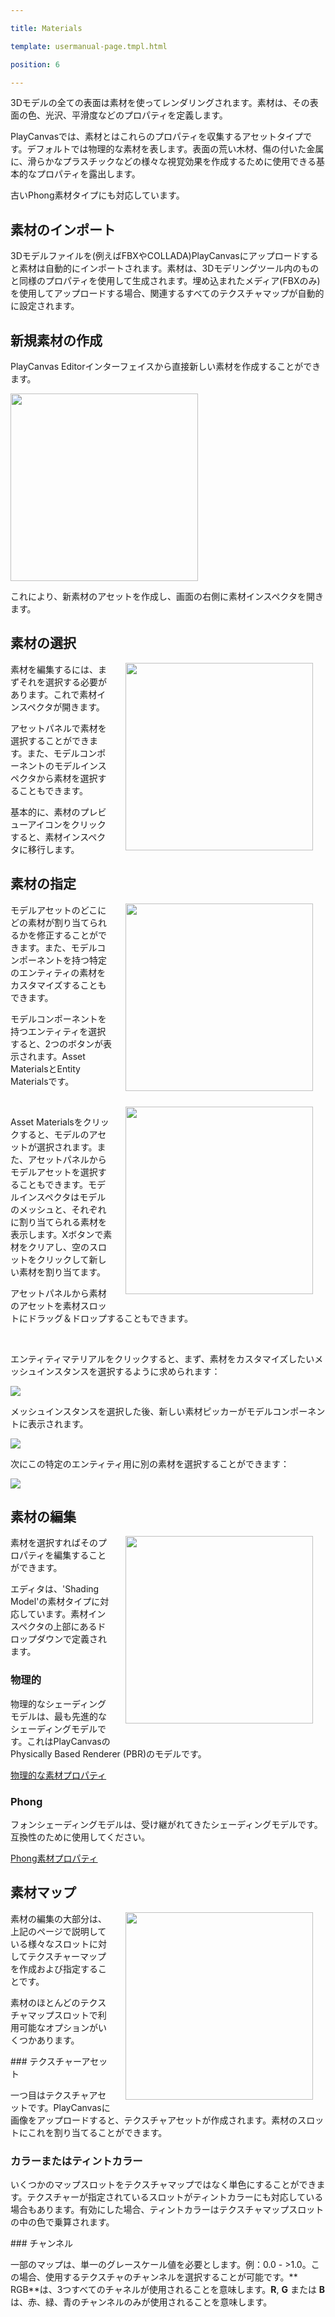 ---
title: Materials
template: usermanual-page.tmpl.html
position: 6
---

3Dモデルの全ての表面は素材を使ってレンダリングされます。素材は、その表面の色、光沢、平滑度などのプロパティを定義します。

PlayCanvasでは、素材とはこれらのプロパティを収集するアセットタイプです。デフォルトでは物理的な素材を表します。表面の荒い木材、傷の付いた金属に、滑らかなプラスチックなどの様々な視覚効果を作成するために使用できる基本的なプロパティを露出します。

古いPhong素材タイプにも対応しています。

## 素材のインポート

3Dモデルファイルを(例えばFBXやCOLLADA)PlayCanvasにアップロードすると素材は自動的にインポートされます。素材は、3Dモデリングツール内のものと同様のプロパティを使用して生成されます。埋め込まれたメディア(FBXのみ)を使用してアップロードする場合、関連するすべてのテクスチャマップが自動的に設定されます。

## 新規素材の作成

PlayCanvas Editorインターフェイスから直接新しい素材を作成することができます。

<img src="/images/user-manual/create-asset-menu.jpg" style="width: 300px;" />

これにより、新素材のアセットを作成し、画面の右側に素材インスペクタを開きます。

## 素材の選択

<img src="/images/user-manual/model-inspector-simple.jpg" style="width: 300px; float:right; padding: 20px; padding-top: 0px;" />

素材を編集するには、まずそれを選択する必要があります。これで素材インスペクタが開きます。

アセットパネルで素材を選択することができます。また、モデルコンポーネントのモデルインスペクタから素材を選択することもできます。

基本的に、素材のプレビューアイコンをクリックすると、素材インスペクタに移行します。

## 素材の指定

<img src="/images/user-manual/material_overrides/model.png" style="width: 300px; float: right; padding: 20px; padding-top: 0px;" />

モデルアセットのどこにどの素材が割り当てられるかを修正することができます。また、モデルコンポーネントを持つ特定のエンティティの素材をカスタマイズすることもできます。

モデルコンポーネントを持つエンティティを選択すると、2つのボタンが表示されます。Asset MaterialsとEntity Materialsです。

<br style="clear:both;" />

<img src="/images/user-manual/model-inspector-free-slot.jpg" style="width: 300px; float: right; padding: 20px; padding-top: 0px;" />

Asset Materialsをクリックすると、モデルのアセットが選択されます。また、アセットパネルからモデルアセットを選択することもできます。モデルインスペクタはモデルのメッシュと、それぞれに割り当てられる素材を表示します。Xボタンで素材をクリアし、空のスロットをクリックして新しい素材を割り当てます。

アセットパネルから素材のアセットを素材スロットにドラッグ＆ドロップすることもできます。

<br style="clear:both;" />

エンティティマテリアルをクリックすると、まず、素材をカスタマイズしたいメッシュインスタンスを選択するように求められます：

<img src="/images/user-manual/material_overrides/select.png" style="max-width: 100%" />

メッシュインスタンスを選択した後、新しい素材ピッカーがモデルコンポーネントに表示されます。

<img src="/images/user-manual/material_overrides/selected.png" style="max-width: 100%" />

次にこの特定のエンティティ用に別の素材を選択することができます：

<img src="/images/user-manual/material_overrides/overriden.png" style="max-width: 100%" />

<br style="clear:both;" />

## 素材の編集

<img src="/images/user-manual/material-inspector.jpg" style="width: 300px; float: right; padding: 20px; padding-top: 0px;" />

素材を選択すればそのプロパティを編集することができます。

エディタは、'Shading Model'の素材タイプに対応しています。素材インスペクタの上部にあるドロップダウンで定義されます。

### 物理的

物理的なシェーディングモデルは、最も先進的なシェーディングモデルです。これはPlayCanvasのPhysically Based Renderer (PBR)のモデルです。

[物理的な素材プロパティ][1]

### Phong

フォンシェーディングモデルは、受け継がれてきたシェーディングモデルです。互換性のために使用してください。

[Phong素材プロパティ][2]

## 素材マップ

<img src="/images/user-manual/material-map-slot.jpg" style="width: 300px; float: right; padding: 20px; padding-top: 0px;" />

素材の編集の大部分は、上記のページで説明している様々なスロットに対してテクスチャーマップを作成および指定することです。

素材のほとんどのテクスチャマップスロットで利用可能なオプションがいくつかあります。

### テクスチャーアセット

一つ目はテクスチャアセットです。PlayCanvasに画像をアップロードすると、テクスチャアセットが作成されます。素材のスロットにこれを割り当てることができます。

### カラーまたはティントカラー

いくつかのマップスロットをテクスチャマップではなく単色にすることができます。テクスチャーが指定されているスロットがティントカラーにも対応している場合もあります。有効にした場合、ティントカラーはテクスチャマップスロットの中の色で乗算されます。

### チャンネル

一部のマップは、単一のグレースケール値を必要とします。例：0.0 - >1.0。この場合、使用するテクスチャのチャンネルを選択することが可能です。** RGB**は、3つすべてのチャネルが使用されることを意味します。**R**, **G** または **B**は、赤、緑、青のチャンネルのみが使用されることを意味します。

[1]: /user-manual/assets/physical-material
[2]: /user-manual/assets/phong-material

